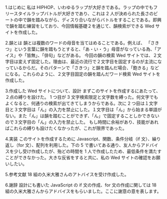1.はじめに
私は HIPHOP、いわゆるラップが大好きである。ラップの中でもフリースタイルラップバトルが大好きであり、これは 2 人が決められた長さのビートの中で韻を踏みながら、ディスり合いながらバトルをすることである。即興で韻を踏む練習をしており、今回情報基礎２を通じて、韻検索ができる Wed サイトを作成した。

2.韻とは
韻とは複数のワードの母音を当てはめることである。例えば、
「さきつ」という言葉に韻を踏もうとすると、「あ・い・う」母音がなっている為、「アイス」や「皆無」、「俳句」などがある。
今回の韻の検索 Wed サイトでは、２文字目は変えず固定した。理由は、最近の流行で２文字目を固定するのが主流になっているからだ。そのパターンで「さきつ」と韻を踏んだ場合、「飽きる」などになる。これらのように、２文字目固定の韻を踏んだワード検索 Wed サイトを作成した。

3.作成した Wed サイトについて、設計
まずこのサイトを作成するにあたって、２点の縛りを設けた。
1 つ目が 3 文字検索限定と文字数を縛った。何文字でもよくなると、何通りの検索が出てきてしまうからである。次に 2 つ目は１文字目と３文字目は「ん」の入力を禁止にした。１文字目は「ん」から始まる単語がない。また「ん」は韻を踏むことができず、「ん」で固定することしかできないので３文字目の「ん」の入力を禁止した。
もし時間に余裕があり、技能があればこれらの縛りも設けたくなかったが、これが限界であった。

4.実装
このサイトを作成するために
Javascript、関数、条件分岐（if 文）、繰り返し（for 文）、配列を利用した。下の 5 で書いてある通り、友人からアドバイスを少し受け作成したが、殆どの時間を 1 人で作成したため、最低条件を満たすことができなかった。大きな反省をすると共に、私の Wed サイトの確認をお願いしたい。

5.参考文献
18 組の久米大雅さんのアトバイスを受け作成した。

6.謝辞
設計にも書いた JavaScript の if 文の作成、for 文の作成に関しては 18 組の久米大雅さんからアドバイスをもらいました。ここに謝意の意を表します。
